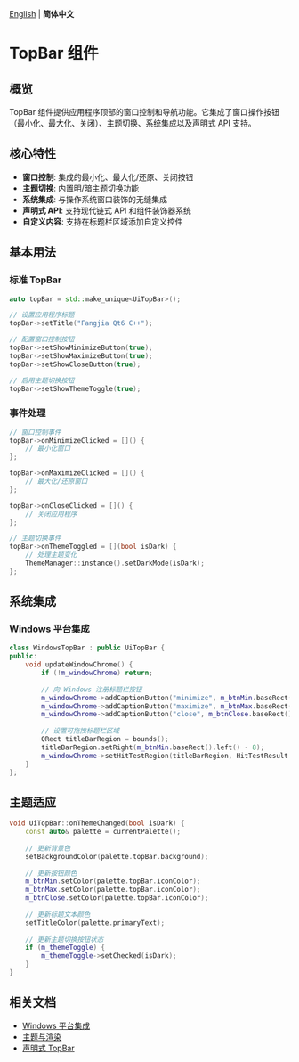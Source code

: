 [English](../../doc/presentation/components/top-bar.md) | **简体中文**

# TopBar 组件

## 概览

TopBar 组件提供应用程序顶部的窗口控制和导航功能。它集成了窗口操作按钮（最小化、最大化、关闭）、主题切换、系统集成以及声明式 API 支持。

## 核心特性

- **窗口控制**: 集成的最小化、最大化/还原、关闭按钮
- **主题切换**: 内置明/暗主题切换功能
- **系统集成**: 与操作系统窗口装饰的无缝集成
- **声明式 API**: 支持现代链式 API 和组件装饰器系统
- **自定义内容**: 支持在标题栏区域添加自定义控件

## 基本用法

### 标准 TopBar

```cpp
auto topBar = std::make_unique<UiTopBar>();

// 设置应用程序标题
topBar->setTitle("Fangjia Qt6 C++");

// 配置窗口控制按钮
topBar->setShowMinimizeButton(true);
topBar->setShowMaximizeButton(true);
topBar->setShowCloseButton(true);

// 启用主题切换按钮
topBar->setShowThemeToggle(true);
```

### 事件处理

```cpp
// 窗口控制事件
topBar->onMinimizeClicked = []() {
    // 最小化窗口
};

topBar->onMaximizeClicked = []() {
    // 最大化/还原窗口
};

topBar->onCloseClicked = []() {
    // 关闭应用程序
};

// 主题切换事件
topBar->onThemeToggled = [](bool isDark) {
    // 处理主题变化
    ThemeManager::instance().setDarkMode(isDark);
};
```

## 系统集成

### Windows 平台集成

```cpp
class WindowsTopBar : public UiTopBar {
public:
    void updateWindowChrome() {
        if (!m_windowChrome) return;
        
        // 向 Windows 注册标题栏按钮
        m_windowChrome->addCaptionButton("minimize", m_btnMin.baseRect());
        m_windowChrome->addCaptionButton("maximize", m_btnMax.baseRect());
        m_windowChrome->addCaptionButton("close", m_btnClose.baseRect());
        
        // 设置可拖拽标题栏区域
        QRect titleBarRegion = bounds();
        titleBarRegion.setRight(m_btnMin.baseRect().left() - 8);
        m_windowChrome->setHitTestRegion(titleBarRegion, HitTestResult::Caption);
    }
};
```

## 主题适应

```cpp
void UiTopBar::onThemeChanged(bool isDark) {
    const auto& palette = currentPalette();
    
    // 更新背景色
    setBackgroundColor(palette.topBar.background);
    
    // 更新按钮颜色
    m_btnMin.setColor(palette.topBar.iconColor);
    m_btnMax.setColor(palette.topBar.iconColor);
    m_btnClose.setColor(palette.topBar.iconColor);
    
    // 更新标题文本颜色
    setTitleColor(palette.primaryText);
    
    // 更新主题切换按钮状态
    if (m_themeToggle) {
        m_themeToggle->setChecked(isDark);
    }
}
```

## 相关文档

- [Windows 平台集成](../../platform/windows.md)
- [主题与渲染](../ui-framework/theme-and-rendering.md)
- [声明式 TopBar](../ui/topbar/declarative-topbar.md)